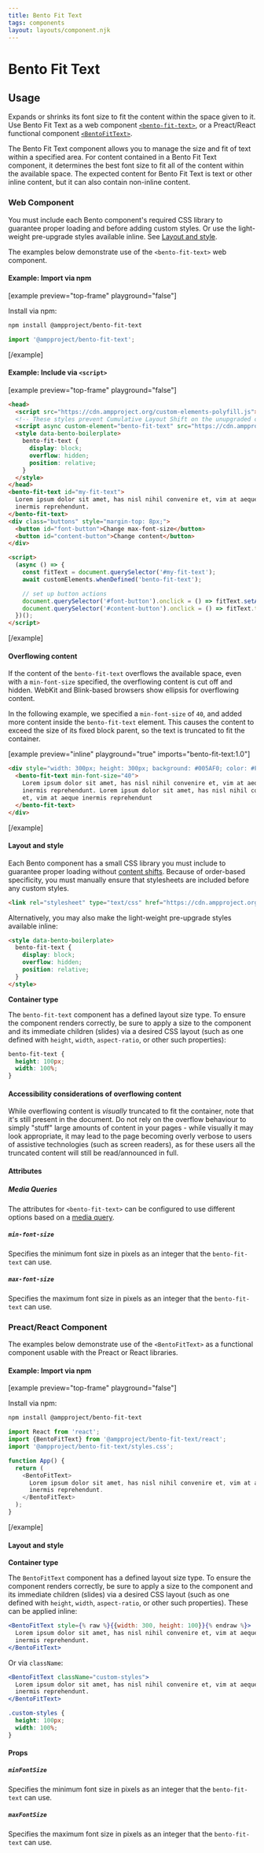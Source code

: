 ```yaml
---
title: Bento Fit Text
tags: components
layout: layouts/component.njk
---
```

# Bento Fit Text

## Usage

Expands or shrinks its font size to fit the content within the space given to it. Use Bento Fit Text as a web component [`<bento-fit-text>`](#web-component), or a Preact/React functional component [`<BentoFitText>`](#preactreact-component).

The Bento Fit Text component allows you to manage the size and fit of text within a specified area. For content contained in a Bento Fit Text component, it determines the best font size to fit all of the content within the available space. The expected content for Bento Fit Text is text or other inline content, but it can also contain non-inline content.

### Web Component

You must include each Bento component's required CSS library to guarantee proper loading and before adding custom styles. Or use the light-weight pre-upgrade styles available inline. See [Layout and style](#layout-and-style).

The examples below demonstrate use of the `<bento-fit-text>` web component.

#### Example: Import via npm

[example preview="top-frame" playground="false"]

Install via npm:

```sh
npm install @ampproject/bento-fit-text
```

```javascript
import '@ampproject/bento-fit-text';
```

[/example]

#### Example: Include via `<script>`

[example preview="top-frame" playground="false"]

```html
<head>
  <script src="https://cdn.ampproject.org/custom-elements-polyfill.js"></script>
  <!-- These styles prevent Cumulative Layout Shift on the unupgraded custom element -->
  <script async custom-element="bento-fit-text" src="https://cdn.ampproject.org/v0/bento-fit-text-1.0.js"></script>
  <style data-bento-boilerplate>
    bento-fit-text {
      display: block;
      overflow: hidden;
      position: relative;
    }
  </style>
</head>
<bento-fit-text id="my-fit-text">
  Lorem ipsum dolor sit amet, has nisl nihil convenire et, vim at aeque
  inermis reprehendunt.
</bento-fit-text>
<div class="buttons" style="margin-top: 8px;">
  <button id="font-button">Change max-font-size</button>
  <button id="content-button">Change content</button>
</div>

<script>
  (async () => {
    const fitText = document.querySelector('#my-fit-text');
    await customElements.whenDefined('bento-fit-text');

    // set up button actions
    document.querySelector('#font-button').onclick = () => fitText.setAttribute('max-font-size', '40');
    document.querySelector('#content-button').onclick = () => fitText.textContent = 'new content';
  })();
</script>
```

[/example]

#### Overflowing content

If the content of the `bento-fit-text` overflows the available space, even with a
`min-font-size` specified, the overflowing content is cut off and hidden. WebKit and Blink-based browsers show ellipsis for overflowing content.

In the following example, we specified a `min-font-size` of `40`, and added more content inside the `bento-fit-text` element. This causes the content to exceed the size of its fixed block parent, so the text is truncated to fit the container.

[example preview="inline" playground="true" imports="bento-fit-text:1.0"]

```html
<div style="width: 300px; height: 300px; background: #005AF0; color: #FFF;">
  <bento-fit-text min-font-size="40">
    Lorem ipsum dolor sit amet, has nisl nihil convenire et, vim at aeque
    inermis reprehendunt. Lorem ipsum dolor sit amet, has nisl nihil convenire
    et, vim at aeque inermis reprehendunt
  </bento-fit-text>
</div>
```

[/example]

#### Layout and style

Each Bento component has a small CSS library you must include to guarantee proper loading without [content shifts](https://web.dev/cls/). Because of order-based specificity, you must manually ensure that stylesheets are included before any custom styles.

```html
<link rel="stylesheet" type="text/css" href="https://cdn.ampproject.org/v0/amp-fit-text-1.0.css">
```

Alternatively, you may also make the light-weight pre-upgrade styles available inline:

```html
<style data-bento-boilerplate>
  bento-fit-text {
    display: block;
    overflow: hidden;
    position: relative;
  }
</style>
```

**Container type**

The `bento-fit-text` component has a defined layout size type. To ensure the component renders correctly, be sure to apply a size to the component and its immediate children (slides) via a desired CSS layout (such as one defined with `height`, `width`, `aspect-ratio`, or other such properties):

```css
bento-fit-text {
  height: 100px;
  width: 100%;
}
```

#### Accessibility considerations of overflowing content

While overflowing content is _visually_ truncated to fit the container, note that it's still present in the document. Do not rely on the overflow behaviour to simply "stuff" large amounts of content in your pages - while visually it may look appropriate, it may lead to the page becoming overly verbose to users of assistive technologies (such as screen readers), as for these users all the truncated content will still be read/announced in full.

#### Attributes

##### Media Queries

The attributes for `<bento-fit-text>` can be configured to use different
options based on a [media query](./../../../docs/spec/amp-html-responsive-attributes.md).

##### `min-font-size`

Specifies the minimum font size in pixels as an integer that the `bento-fit-text` can use.

##### `max-font-size`

Specifies the maximum font size in pixels as an integer that the `bento-fit-text` can use.

### Preact/React Component

The examples below demonstrate use of the `<BentoFitText>` as a functional component usable with the Preact or React libraries.

#### Example: Import via npm

[example preview="top-frame" playground="false"]

Install via npm:

```sh
npm install @ampproject/bento-fit-text
```

```javascript
import React from 'react';
import {BentoFitText} from '@ampproject/bento-fit-text/react';
import '@ampproject/bento-fit-text/styles.css';

function App() {
  return (
    <BentoFitText>
      Lorem ipsum dolor sit amet, has nisl nihil convenire et, vim at aeque
      inermis reprehendunt.
    </BentoFitText>
  );
}
```

[/example]

#### Layout and style

**Container type**

The `BentoFitText` component has a defined layout size type. To ensure the component renders correctly, be sure to apply a size to the component and its immediate children (slides) via a desired CSS layout (such as one defined with `height`, `width`, `aspect-ratio`, or other such properties). These can be applied inline:

```jsx
<BentoFitText style={% raw %}{{width: 300, height: 100}}{% endraw %}>
  Lorem ipsum dolor sit amet, has nisl nihil convenire et, vim at aeque
  inermis reprehendunt.
</BentoFitText>
```

Or via `className`:

```jsx
<BentoFitText className="custom-styles">
  Lorem ipsum dolor sit amet, has nisl nihil convenire et, vim at aeque
  inermis reprehendunt.
</BentoFitText>
```

```css
.custom-styles {
  height: 100px;
  width: 100%;
}
```

#### Props

##### `minFontSize`

Specifies the minimum font size in pixels as an integer that the `bento-fit-text` can use.

##### `maxFontSize`

Specifies the maximum font size in pixels as an integer that the `bento-fit-text` can use.
